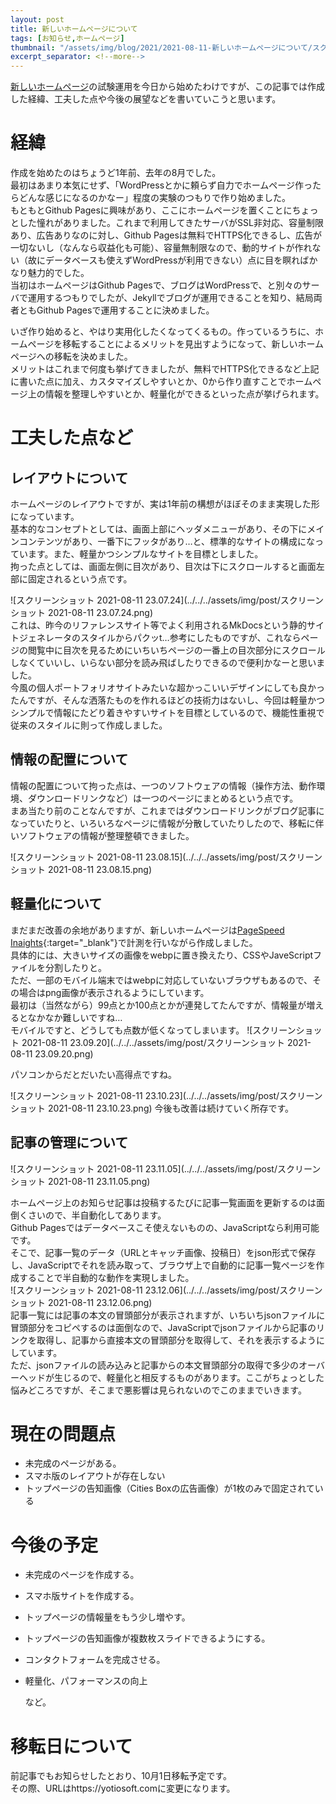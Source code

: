 ```yaml
---
layout: post
title: 新しいホームページについて
tags: [お知らせ,ホームページ]
thumbnail: "/assets/img/blog/2021/2021-08-11-新しいホームページについて/スクリーンショット 2021-08-11 22.10.09.png"
excerpt_separator: <!--more-->
---
```


[新しいホームページ](https://yotiosoft.github.io/)の試験運用を今日から始めたわけですが、この記事では作成した経緯、工夫した点や今後の展望などを書いていこうと思います。  
<!--more-->



# 経緯

作成を始めたのはちょうど1年前、去年の8月でした。  
最初はあまり本気にせず、「WordPressとかに頼らず自力でホームページ作ったらどんな感じになるのかなー」程度の実験のつもりで作り始めました。  
もともとGithub Pagesに興味があり、ここにホームページを置くことにちょっとした憧れがありました。これまで利用してきたサーバがSSL非対応、容量制限あり、広告ありなのに対し、Github Pagesは無料でHTTPS化できるし、広告が一切ないし（なんなら収益化も可能）、容量無制限なので、動的サイトが作れない（故にデータベースも使えずWordPressが利用できない）点に目を瞑ればかなり魅力的でした。  
当初はホームページはGithub Pagesで、ブログはWordPressで、と別々のサーバで運用するつもりでしたが、Jekyllでブログが運用できることを知り、結局両者ともGithub Pagesで運用することに決めました。  

いざ作り始めると、やはり実用化したくなってくるもの。作っているうちに、ホームページを移転することによるメリットを見出すようになって、新しいホームページへの移転を決めました。  
メリットはこれまで何度も挙げてきましたが、無料でHTTPS化できるなど上記に書いた点に加え、カスタマイズしやすいとか、0から作り直すことでホームページ上の情報を整理しやすいとか、軽量化ができるといった点が挙げられます。  



# 工夫した点など

## レイアウトについて

ホームページのレイアウトですが、実は1年前の構想がほぼそのまま実現した形になっています。  
基本的なコンセプトとしては、画面上部にヘッダメニューがあり、その下にメインコンテンツがあり、一番下にフッタがあり…と、標準的なサイトの構成になっています。また、軽量かつシンプルなサイトを目標としました。  
拘った点としては、画面左側に目次があり、目次は下にスクロールすると画面左部に固定されるという点です。  

![スクリーンショット 2021-08-11 23.07.24](../../../assets/img/post/スクリーンショット 2021-08-11 23.07.24.png)  
これは、昨今のリファレンスサイト等でよく利用されるMkDocsという静的サイトジェネレータのスタイルからパクッt…参考にしたものですが、これならページの閲覧中に目次を見るためにいちいちページの一番上の目次部分にスクロールしなくていいし、いらない部分を読み飛ばしたりできるので便利かなーと思いました。  
今風の個人ポートフォリオサイトみたいな超かっこいいデザインにしても良かったんですが、そんな洒落たものを作れるほどの技術力はないし、今回は軽量かつシンプルで情報にたどり着きやすいサイトを目標としているので、機能性重視で従来のスタイルに則って作成しました。

## 情報の配置について

情報の配置について拘った点は、一つのソフトウェアの情報（操作方法、動作環境、ダウンロードリンクなど）は一つのページにまとめるという点です。  
まあ当たり前のことなんですが、これまではダウンロードリンクがブログ記事になっていたりと、いろいろなページに情報が分散していたりしたので、移転に伴いソフトウェアの情報が整理整頓できました。

![スクリーンショット 2021-08-11 23.08.15](../../../assets/img/post/スクリーンショット 2021-08-11 23.08.15.png)

## 軽量化について

まだまだ改善の余地がありますが、新しいホームページは[PageSpeed Inaights](https://developers.google.com/speed/pagespeed/insights/){:target="_blank"}で計測を行いながら作成しました。  
具体的には、大きいサイズの画像をwebpに置き換えたり、CSSやJaveScriptファイルを分割したりと。  
ただ、一部のモバイル端末ではwebpに対応していないブラウザもあるので、その場合はpng画像が表示されるようにしています。  
最初は（当然ながら）99点とか100点とかが連発してたんですが、情報量が増えるとなかなか難しいですね…    
モバイルですと、どうしても点数が低くなってしまいます。
![スクリーンショット 2021-08-11 23.09.20](../../../assets/img/post/スクリーンショット 2021-08-11 23.09.20.png)

パソコンからだとだいたい高得点ですね。

![スクリーンショット 2021-08-11 23.10.23](../../../assets/img/post/スクリーンショット 2021-08-11 23.10.23.png)
今後も改善は続けていく所存です。

## 記事の管理について

![スクリーンショット 2021-08-11 23.11.05](../../../assets/img/post/スクリーンショット 2021-08-11 23.11.05.png)

ホームページ上のお知らせ記事は投稿するたびに記事一覧画面を更新するのは面倒くさいので、半自動化してあります。  
Github Pagesではデータベースこそ使えないものの、JavaScriptなら利用可能です。  
そこで、記事一覧のデータ（URLとキャッチ画像、投稿日）をjson形式で保存し、JavaScriptでそれを読み取って、ブラウザ上で自動的に記事一覧ページを作成することで半自動的な動作を実現しました。  
![スクリーンショット 2021-08-11 23.12.06](../../../assets/img/post/スクリーンショット 2021-08-11 23.12.06.png)  
記事一覧には記事の本文の冒頭部分が表示されますが、いちいちjsonファイルに冒頭部分をコピペするのは面倒なので、JavaScriptでjsonファイルから記事のリンクを取得し、記事から直接本文の冒頭部分を取得して、それを表示するようにしています。  
ただ、jsonファイルの読み込みと記事からの本文冒頭部分の取得で多少のオーバーヘッドが生じるので、軽量化と相反するものがあります。ここがちょっとした悩みどころですが、そこまで悪影響は見られないのでこのままでいきます。

# 現在の問題点

- 未完成のページがある。
- スマホ版のレイアウトが存在しない
- トップページの告知画像（Cities Boxの広告画像）が1枚のみで固定されている

# 今後の予定

- 未完成のページを作成する。
- スマホ版サイトを作成する。
- トップページの情報量をもう少し増やす。
- トップページの告知画像が複数枚スライドできるようにする。
- コンタクトフォームを完成させる。
- 軽量化、パフォーマンスの向上

  など。

# 移転日について

前記事でもお知らせしたとおり、10月1日移転予定です。  
その際、URLはhttps://yotiosoft.comに変更になります。

